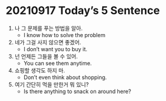 # 20210917 Today’s 5 Sentence



1. 나 그 문제를 푸는 방법을 알아.
   - I know how to solve the problem
2. 네가 그걸 사지 않으면 좋겠어.
   - I don’t want you to buy it.
3. 넌 언제든 그들을 볼 수 있어.
   - You can see them anytime.
4. 쇼핑할 생각도 하지 마.
   - Don’t even think about shopping.
5. 여기 간단히 먹을 만한거 뭐 있니?
   - Is there anything to snack on around here?